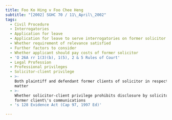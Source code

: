 ```yaml
---
title: Foo Ko Hing v Foo Chee Heng
subtitle: "[2002] SGHC 70 / 11\_April\_2002"
tags:
  - Civil Procedure
  - Interrogatories
  - Application for leave
  - Application for leave to serve interrogatories on former solicitor
  - Whether requirement of relevance satisfied
  - Further factors to consider
  - Whether applicant should pay costs of former solicitor
  - 'O 26A rr 1(3)(b), 1(5), 2 & 5 Rules of Court'
  - Legal Profession
  - Professional privileges
  - Solicitor-client privilege
  - >-
    Both plaintiff and defendant former clients of solicitor in respect of same
    matter
  - >-
    Whether solicitor-client privilege prohibits disclosure by solicitor of
    former client\'s communications
  - 's 128 Evidence Act (Cap 97, 1997 Ed)'

---
```


